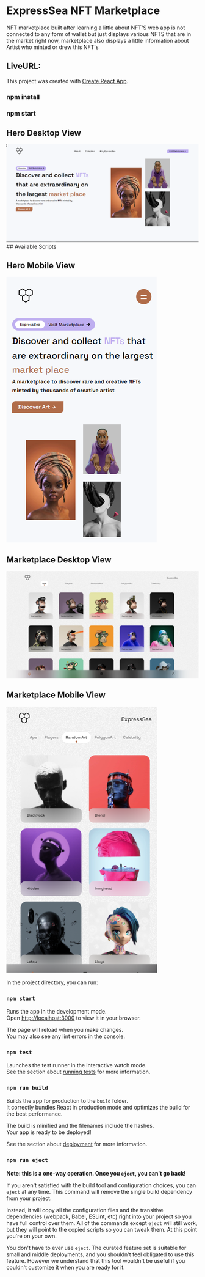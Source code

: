 # ExpressSea NFT Marketplace

NFT marketplace built after learning a little about NFT'S web app is not connected to any form of wallet but just displays various NFTS that are in the market right now, marketplace also displays a little information about Artist who minted or drew this NFT's

## LiveURL:

This project was created with [Create React App](https://github.com/facebook/create-react-app).

### npm install

### npm start

## Hero Desktop View

<img src="img/heroDesktop (1).png" alt="Design preview for home page">
## Available Scripts

## Hero Mobile View

<img src="img/heroMobile.png" alt="Design preview for home page">

## Marketplace Desktop View

<img src="img/MarketplaceDesktop.png" alt="Design preview for home page">

## Marketplace Mobile View

<img src="img/marketplaceMobile.png" alt="Design preview for home page">

In the project directory, you can run:

### `npm start`

Runs the app in the development mode.\
Open [http://localhost:3000](http://localhost:3000) to view it in your browser.

The page will reload when you make changes.\
You may also see any lint errors in the console.

### `npm test`

Launches the test runner in the interactive watch mode.\
See the section about [running tests](https://facebook.github.io/create-react-app/docs/running-tests) for more information.

### `npm run build`

Builds the app for production to the `build` folder.\
It correctly bundles React in production mode and optimizes the build for the best performance.

The build is minified and the filenames include the hashes.\
Your app is ready to be deployed!

See the section about [deployment](https://facebook.github.io/create-react-app/docs/deployment) for more information.

### `npm run eject`

**Note: this is a one-way operation. Once you `eject`, you can't go back!**

If you aren't satisfied with the build tool and configuration choices, you can `eject` at any time. This command will remove the single build dependency from your project.

Instead, it will copy all the configuration files and the transitive dependencies (webpack, Babel, ESLint, etc) right into your project so you have full control over them. All of the commands except `eject` will still work, but they will point to the copied scripts so you can tweak them. At this point you're on your own.

You don't have to ever use `eject`. The curated feature set is suitable for small and middle deployments, and you shouldn't feel obligated to use this feature. However we understand that this tool wouldn't be useful if you couldn't customize it when you are ready for it.

